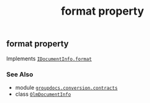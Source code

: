 ﻿---
title: format property
second_title: GroupDocs.Conversion for Python via .NET API References
description: 
type: docs
weight: 50
url: /python-net/groupdocs.conversion.contracts/olmdocumentinfo/format/
is_root: false
---

## format property


Implements [`IDocumentInfo.format`](/conversion/python-net/groupdocs.conversion.contracts/idocumentinfo#format)

### See Also
* module [`groupdocs.conversion.contracts`](../../)
* class [`OlmDocumentInfo`](/conversion/python-net/groupdocs.conversion.contracts/olmdocumentinfo)
